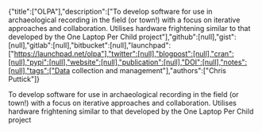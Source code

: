{"title":["OLPA"],"description":["To develop software for use in archaeological recording in the field (or town!) with a focus on iterative approaches and collaboration. Utilises hardware frightening similar to that developed by the One Laptop Per Child project"],"github":[null],"gist":[null],"gitlab":[null],"bitbucket":[null],"launchpad":["https://launchpad.net/olpa"],"twitter":[null],"blogpost":[null],"cran":[null],"pypi":[null],"website":[null],"publication":[null],"DOI":[null],"notes":[null],"tags":["Data collection and management"],"authors":["Chris Puttick"]}

To develop software for use in archaeological recording in the field (or town!) with a focus on iterative approaches and collaboration. Utilises hardware frightening similar to that developed by the One Laptop Per Child project